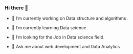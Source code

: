 ### Hi there 👋



- 🔭 I’m currently working on Data structure and algorithms .
- 🌱 I’m currently learning Data science .

- 🤔 I’m looking for the Job in Data science field.
- 💬 Ask me about web development and Data Analytics

